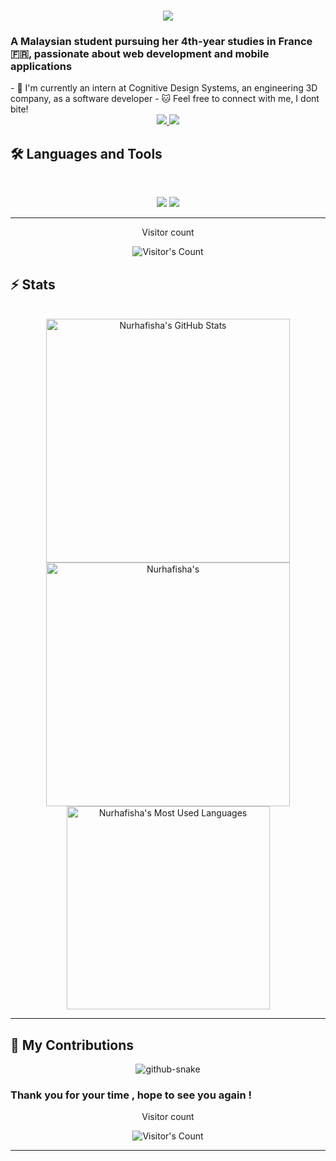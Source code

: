<h1 align="center">
  <img src="https://readme-typing-svg.herokuapp.com/?font=Inter&size=48&center=true&vCenter=true&width=500&height=70&color=000e1c&duration=4000&lines=Hi+There!+👋;+I'm+nur+hafisha!;" />
</h1>

### A Malaysian student pursuing her 4th-year studies in France 🇫🇷, passionate about web development and mobile applications 
</h1>
- 💼 I'm currently an intern at Cognitive Design Systems, an engineering 3D company, as a software developer
- 🐱 Feel free to connect with me, I dont bite!

<br>
<div align="center">
  <a href="nhafisha03@gmail.com">
        <img src="https://img.shields.io/badge/Gmail-333333?style=for-the-badge&logo=gmail&logoColor=red" />
  </a>
  <a href="https://www.linkedin.com/in/nur-hafisha-sharifudin/" target="_blank">
    <img src="https://img.shields.io/badge/LinkedIn-0077B5?style=for-the-badge&logo=linkedin&logoColor=white" target="_blank" />
  </a>
</div>

## 🛠️ Languages and Tools

<br>

<p align="center">
  <img src="https://skillicons.dev/icons?i=javascript,C,C++,ts,nodejs,react,nextjs,mongodb,postgres,MySQL" />
  <img src="https://skillicons.dev/icons?i=html,css,react,angular,js,vue,django,symfony,git,postman,figma" />
</p>

<hr>

<div align="center"> 
  <p>Visitor count</p>
  <img src="https://profile-counter.glitch.me/{USERNAME}/count.svg" alt="Visitor's Count" />
</div>

## ⚡️ Stats

<br>

<div align=center>
  <img width=390 src="https://github-readme-stats.vercel.app/api?username=nurhafisha&theme=transparent&count_private=true&show_icons=true&rank_icon=github&locale=en" alt="Nurhafisha's GitHub Stats" />
  <img width=390 src="https://github-readme-streak-stats.herokuapp.com/?user=nurhafisha&theme=transparent&count_private=true&border_radius=10&locale=en" alt="Nurhafisha's" />
  <img width=325 src="https://github-readme-stats.vercel.app/api/top-langs?username=nurhafisha&theme=transparent&layout=donut&hide=css&langs_count=8&border_radius=10&show_icons=true&locale=en" alt="Nurhafisha's Most Used Languages" />
</div>

<hr>

## 🐍 My Contributions

<div align="center">
  <picture>
    <source media="(prefers-color-scheme: dark)" srcset="https://raw.githubusercontent.com/{nurhafisha}/{nurhafisha}/output/github-contribution-grid-snake-dark.svg" />
    <source media="(prefers-color-scheme: light)" srcset="https://raw.githubusercontent.com/{nurhafisha}/{nurhafisha}/output/github-contribution-grid-snake.svg" />
    <img alt="github-snake" src="https://raw.githubusercontent.com/{nurhafisha}/{nurhafisha}/output/github-contribution-grid-snake.svg" />
  </picture>
</div>

### Thank you for your time , hope to see you again !
<div align="center"> 
  <p>Visitor count</p>
  <img src="https://profile-counter.glitch.me/{nurhafisha}/count.svg" alt="Visitor's Count" />
</div>

<hr>
